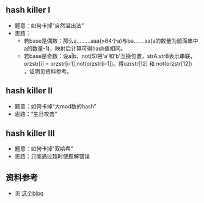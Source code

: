 ## hash killer  I

- 题意：如何卡掉“自然溢出法”
- 思路：
    - 若base是偶数：那么a.........aaa(>64个a)与ba.......aa(a的数量为前面串中a的数量-1)，映射后计算可得hash值相同。
    - 若base是奇数：设a|b，not(S)把'a'和'b'互换位置，strA.strB表示串联，orzstr[i] = orzstr[i-1].not(orzstr[i-1])。得ozrstr[12] 和 not(orzstr[12]) ，证明见资料参考。

 ## hash killer II

- 题意：如何卡掉“大mod数的hash”
- 思路：“生日攻击”

## hash killer III

- 题意：如何卡掉“双哈希”
- 思路：只能通过超时使题解错误

## 资料参考

- 见 [这个blog](https://blog.csdn.net/m0_46209312/article/details/105635114)

